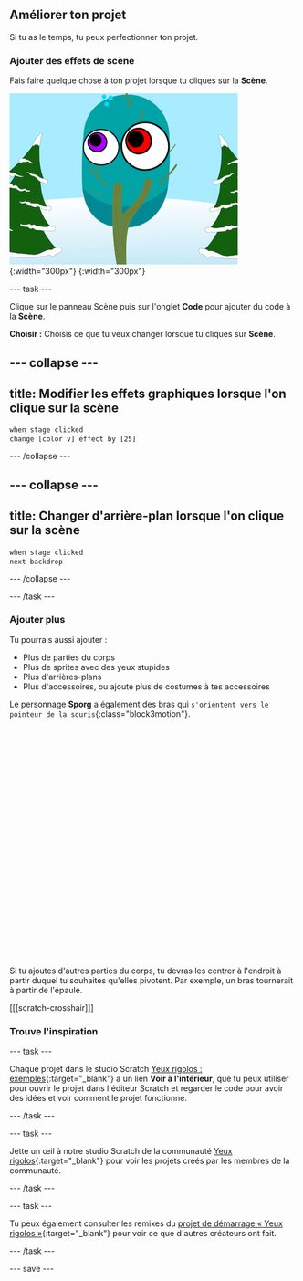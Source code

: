 ## Améliorer ton projet

Si tu as le temps, tu peux perfectionner ton projet.

### Ajouter des effets de scène

Fais faire quelque chose à ton projet lorsque tu cliques sur la **Scène**.

![La scène avec effets graphiques.](images/stage-effects.png){:width="300px"}
{:width="300px"}

--- task ---

Clique sur le panneau Scène puis sur l'onglet **Code** pour ajouter du code à la **Scène**.

**Choisir :** Choisis ce que tu veux changer lorsque tu cliques sur **Scène**.

--- collapse ---
---
title: Modifier les effets graphiques lorsque l'on clique sur la scène
---

```blocks3
when stage clicked
change [color v] effect by [25]
```

--- /collapse ---

--- collapse ---
---
title: Changer d'arrière-plan lorsque l'on clique sur la scène
---

```blocks3
when stage clicked
next backdrop
```

--- /collapse ---

--- /task ---

### Ajouter plus

Tu pourrais aussi ajouter :
- Plus de parties du corps
- Plus de sprites avec des yeux stupides
- Plus d'arrières-plans
- Plus d'accessoires, ou ajoute plus de costumes à tes accessoires

Le personnage **Sporg** a également des bras qui `s'orientent vers le pointeur de la souris`{:class="block3motion"}.
<div class="scratch-preview" style="margin-left: 15px;">
  <iframe allowtransparency="true" width="485" height="402" src="" frameborder="0"></iframe>
</div>

Si tu ajoutes d'autres parties du corps, tu devras les centrer à l'endroit à partir duquel tu souhaites qu'elles pivotent. Par exemple, un bras tournerait à partir de l'épaule.

[[[scratch-crosshair]]]

### Trouve l'inspiration

--- task ---

Chaque projet dans le studio Scratch [Yeux rigolos : exemples](https://scratch.mit.edu/studios/29029028){:target="_blank"} a un lien **Voir à l'intérieur**, que tu peux utiliser pour ouvrir le projet dans l'éditeur Scratch et regarder le code pour avoir des idées et voir comment le projet fonctionne.

--- /task ---

--- task ---

Jette un œil à notre studio Scratch de la communauté [Yeux rigolos](https://scratch.mit.edu/studios/29120534){:target="_blank"} pour voir les projets créés par les membres de la communauté.

--- /task ---

--- task ---

Tu peux également consulter les remixes du [projet de démarrage « Yeux rigolos »](https://scratch.mit.edu/projects/582221984/remixes){:target="_blank"} pour voir ce que d'autres créateurs ont fait.

--- /task ---

--- save ---
